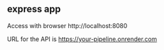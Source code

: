 ## express app

Access with browser http://localhost:8080

URL for the API is https://your-pipeline.onrender.com